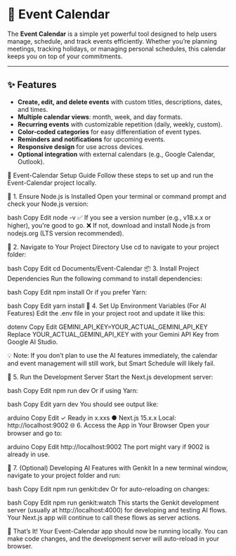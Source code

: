 # 📅 Event Calendar

The **Event Calendar** is a simple yet powerful tool designed to help users manage, schedule, and track events efficiently. Whether you’re planning meetings, tracking holidays, or managing personal schedules, this calendar keeps you on top of your commitments.

---

## ✨ Features

- **Create, edit, and delete events** with custom titles, descriptions, dates, and times.
- **Multiple calendar views**: month, week, and day formats.
- **Recurring events** with customizable repetition (daily, weekly, custom).
- **Color-coded categories** for easy differentiation of event types.
- **Reminders and notifications** for upcoming events.
- **Responsive design** for use across devices.
- **Optional integration** with external calendars (e.g., Google Calendar, Outlook).


📅 Event-Calendar Setup Guide
Follow these steps to set up and run the Event-Calendar project locally.

🚀 1. Ensure Node.js is Installed
Open your terminal or command prompt and check your Node.js version:

bash
Copy
Edit
node -v
✅ If you see a version number (e.g., v18.x.x or higher), you're good to go.
❌ If not, download and install Node.js from nodejs.org (LTS version recommended).

📁 2. Navigate to Your Project Directory
Use cd to navigate to your project folder:

bash
Copy
Edit
cd Documents/Event-Calendar
📦 3. Install Project Dependencies
Run the following command to install dependencies:

bash
Copy
Edit
npm install
Or if you prefer Yarn:

bash
Copy
Edit
yarn install
🔐 4. Set Up Environment Variables (For AI Features)
Edit the .env file in your project root and update it like this:

dotenv
Copy
Edit
GEMINI_API_KEY=YOUR_ACTUAL_GEMINI_API_KEY
Replace YOUR_ACTUAL_GEMINI_API_KEY with your Gemini API Key from Google AI Studio.

💡 Note: If you don’t plan to use the AI features immediately, the calendar and event management will still work, but Smart Schedule will likely fail.

🏃 5. Run the Development Server
Start the Next.js development server:

bash
Copy
Edit
npm run dev
Or if using Yarn:

bash
Copy
Edit
yarn dev
You should see output like:

arduino
Copy
Edit
✓ Ready in x.xxs
● Next.js 15.x.x
  Local: http://localhost:9002
🌐 6. Access the App in Your Browser
Open your browser and go to:

arduino
Copy
Edit
http://localhost:9002
The port might vary if 9002 is already in use.

🧠 7. (Optional) Developing AI Features with Genkit
In a new terminal window, navigate to your project folder and run:

bash
Copy
Edit
npm run genkit:dev
Or for auto-reloading on changes:

bash
Copy
Edit
npm run genkit:watch
This starts the Genkit development server (usually at http://localhost:4000) for developing and testing AI flows.
Your Next.js app will continue to call these flows as server actions.

🎉 That’s It!
Your Event-Calendar app should now be running locally.
You can make code changes, and the development server will auto-reload in your browser.
